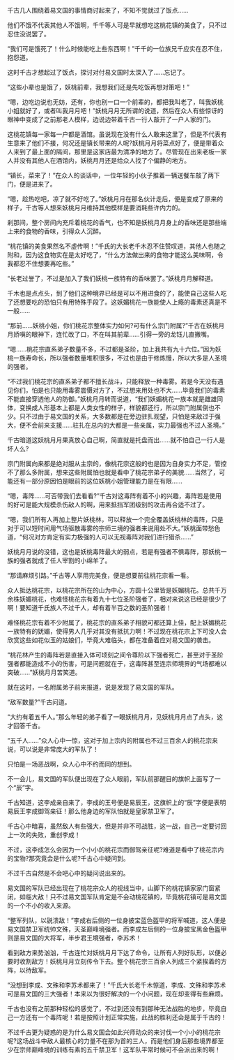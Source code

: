 千古几人围绕着易文国的事情商讨起来了，不知不觉就过了饭点……

他们不饿不代表其他人不饿啊，千千等人可是早就想吃这桃花镇的美食了，只不过忍住没说罢了。

“我们可是饿死了！什么时候能吃上些东西啊！”千千的一位族兄千应实在忍不住，抱怨道。

这时千古才想起过了饭点，探讨对付易文国时太深入了……忘记了。

“这些小辈也是饿了，妖桃前辈，我想我们还是先吃饭再想对策吧！”

“嗯，边吃边说也无妨，还有，你也别一口一个前辈的，都把我叫老了，叫我妖桃小姐就好了，或者叫我月月吧！”妖桃月月无所谓的说道，然后在众人有些惊讶的眼神中变成了之前那老人模样，边说边带着千古一行人敲开了一户人家的门。

这桃花镇每一家每一户都是酒馆。虽说现在没有什么人敢来这里了，但是不代表有生意来了他们不接，何况还是镇长带来的人呢?妖桃月月将菜点好了，便是带着众人来到了最上面的隔间，那里是这家店最为清净的地方了。尽管现在出来老板一家人并没有其他人在酒馆内，妖桃月月还是给众人找了个偏静的地方。

“镇长，菜来了！”在众人的谈话中，一位年轻的小伙子推着一辆送餐车敲了两下门，便是进来了。

“嗯，趁热吃吧，凉了就不好吃了。”妖桃月月在那名伙计走后，便是变成了原来的样子，千古等人想来妖桃月月维持其他模样是要消耗些许内力的。

刹那间，整个房间内充斥着桃花的香气，也不知是妖桃月月身上的香味还是那些端上来的食物的香味，引得众人沉醉。

“桃花镇的美食果然名不虚传啊！”千氏的大长老千木忍不住赞叹道，其他人也随之附和，因为这食物实在是太好吃了，“什么方法做出来的食物才能这么美味啊，令我都忍不住想要再吃些。”

“长老过誉了，不过是加入了我们妖桃一族特有的香味罢了。”妖桃月月解释道。

千木也是点点头，到了他们这种境界已经是可以不用进食的了，能使自己这些人吃了还想要吃的恐怕只有用特殊手段了。这妖媚桃花一族能使人上瘾的毒素还真是不一般……

“那前……妖桃小姐，你们桃花宗整体实力如何?可有什么宗门附属?”千古在妖桃月月娇嗔的眼神下，连忙改了口，不在叫其前辈……引得一旁的龙钰儿直撇嘴。

“嗯……桃花宗直系弟子数量不多，不过都是圣阶，加上我共有九十六位。”因为妖桃一族寿命长，所以强者数量堆积很多，不过也是由于修炼慢，所以大多是人圣境的强者。

“不过我们桃花宗的直系弟子都不擅长战斗，只能释放一种毒雾。若是今天没有遇见你们，怕是也只能用毒雾震慑对方了，不过想来用处也不大……毕竟我们的毒素不能直接穿透他人的防御。”妖桃月月转而说道，“我们妖媚桃花一族本就是雌雄同体，变换成人形基本上都是人类女性的样子，样貌都还行，所以宗门附属倒也不少。只不过由于易文国的关系，大多数都是在旁边驻扎观望，只怕是来敌过于强大，便不会前来支援……驻扎在总内的大都是一些亲属，实力最强也不过人圣境。”

千古暗道这妖桃月月果真放心自己啊，简直就是托盘而出……就不怕自己一行人是坏人么?

宗门附属向来都是绝对服从主宗的，像桃花宗这般的也是因为自身实力不足，管控不了那么多附属，想来这些附属怕也就是看中了桃花宗弟子的美貌……当然了，可能还有一部分原因怕是眼前的这位妖桃小姐管理能力是在有限……

“嗯，毒阵……可否带我们去看看?”千古对这毒阵有着不小的兴趣，毒阵若是使用的好可是能大规模杀伤敌人的啊，用来抵挡军团级别的攻击再合适不过了。

“嗯，我们所有人再加上整片妖桃林，可以释放一个完全覆盖妖桃林的毒阵，只是对于可以短时间用气场驱散毒雾的宗师三境的强者来说用处不大。”妖桃面带愁色道，“何况对方肯定有实力极强的人可以无视毒阵对我们进行猎杀……”

妖桃月月说的没错，这也是妖桃毒阵最大的弱点，若是有强者不惧毒阵，那妖桃一族的强者就成了任人宰割的小绵羊了。

“那请麻烦引路。”千古等人享用完美食，便是想要前往桃花宗看一看。

众人抵达桃花宗，以桃花宗所在的山为中心，方圆十公里皆是妖媚桃花。总共千万余株妖媚桃花，也难怪桃花宗有着九十七位圣阶强者了，相对来说这已经是很少了啊！要知道千氏族人不过千人，却有着半百之数的圣阶强者！

难怪桃花宗有着不少附属了，桃花宗的直系弟子相貌可都还算上佳，配上妖媚桃花一族特有的妩媚，使得男人几乎对其没有抵抗力啊！不过现在桃花宗上下可没人会欣赏这些如花似玉的姑娘们，毕竟大难临头，都在准备着应对易文国的袭击。

“桃花林产生的毒阵若是直接入体可顷刻之间令尊阶以下强者死亡，甚至对于圣阶强者都能造成不小的伤害，可是问题就在于，这毒阵甚至连宗师境界的气场都难以突破……”妖桃月月苦笑道。

就在这时，一名附属弟子前来报道，说是发现了易文国的军队。

“敌军数量?”千古问道。

“大约有着五千人。”那么年轻的弟子看了一眼妖桃月月，见妖桃月月点了点头，这才回答千古。

“五千人……”众人心中一惊，这对于加上宗内的附属也不过三百余人的桃花宗来说，可以说是非常庞大的军队了！

只怕是一场恶战啊，众人心中不约而同的想到。

不一会儿，易文国的军队便出现在了众人眼前，军队前那醒目的旗帜上面写了一个“辰”字。

千古知道，这李成亲自来了，李成的王号便是易辰王，这旗帜上的“辰”字便是表明易辰王李成御驾亲征！那么他身边的军队怕就是皇家禁卫军了。

千古心中暗喜，虽然敌人有些强大，但是并非不可战胜，这一战，自己一定要讨回上一次的失败，重创李成！

不过，这李成怎么会因为一个小小的桃花宗而御驾亲征呢?难道是看中了桃花宗内的宝物?那究竟会是什么呢?千古心中疑问到。

不过千古自然是不会吧心中的疑问说出来的。

易文国的军队已经出现在了桃花宗众人的视线当中，山脚下的桃花镇家家门窗紧闭，如临大敌！只不过易文国军队肯定是不会动桃花镇的，毕竟桃花镇可是易文国的一个不小的收入来源。

“整军列队，以锐溃敌！”李成右后侧的一位身披宝蓝色盔甲的将军喊道，这人便是易文国禁卫军统帅文殊，天圣巅峰境强者。而李成左后侧的一位身披宝黑金色盔甲则是易文国的大将军，半步君王境强者，李苏术！

看到敌方来势汹汹，千古连忙对妖桃月月下达了命令，让所有人列好队形，以便必要时收割敌方！妖桃月月立刻传令下去。整个桃花宗三百余人列成三个紧挨着的方阵，以待敌军。

“没想到李成、文殊和李苏术都来了！”千氏大长老千木惊道，李成、文殊和李苏术可是易文国的三大强者！本来以为很好解决的一个小问题，现在却变得有些麻烦。

千古也没有之前那种轻松的感觉了，不过到还没有到那种无法战胜的地步，毕竟自己一方还有一个毒阵呢！若是按照计划正常实施，此战的胜利还会是属于千古的！

不过千古更为疑惑的是为什么易文国会如此兴师动众的来讨伐一个小小的桃花宗呢?这场战斗中敌人最核心的力量不在那为首的三人，而是他们身后那些境界都至少在宗师巅峰境的训练有素的五千禁卫军！这军队平常时候可不会派出来的啊！
